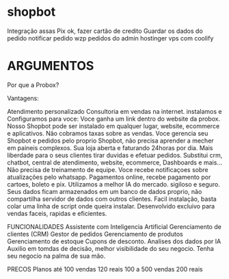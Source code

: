 # shopbot
Integração assas
Pix ok, 
fazer cartão de credito
Guardar os dados do pedido
notificar pedido wzp
pedidos do admin
hostinger vps com coolify

# ARGUMENTOS

 Por que a Probox?

 Vantagens:

Atendimento personalizado
Consultoria em vendas na internet.
instalamos e Configuramos para voce:
Voce ganha um link dentro do website da probox.
Nosso Shopbot pode ser instalado em qualquer lugar, website, ecommerce e aplicativos.
Não cobramos taxas sobre as vendas.
Voce gerencia seu Shopbot e pedidos pelo proprio Shopbot, não precisa aprender a mecher em paineis complexos.
Sua loja aberta e faturando 24horas por dia.
Mais liberdade para o seus clientes tirar duvidas e efetuar pedidos.
Substitui crm, chatbot, central de atendimento, website, ecommerce, Dashboards e mais...
Não precisa de treinamento de equipe.
Voce recebe notificaçoes sobre atualizações pelo whatsapp.
Pagamentos online, recebe pagamento por cartoes, boleto e pix.
Utilizamos a melhor IA do mercado.
sigiloso e seguro. Seus dados ficam armazenados em um banco de dados proprio, não compartilha servidor de dados com outros clientes.
Facil instalação, basta colar uma linha de script onde queira instalar.
Desenvolvido excluivo para vendas faceis, rapidas e eficientes.

FUNCIONALIDADES
Assistente com Inteligencia Artificial
Gerenciamento de clientes (CRM)
Gestor de pedidos
Gerenciamento de produtos
Gerenciamento de estoque
Cupons de desconto.
Analises dos dados por IA
Auxilio em tomdas de decisão,
melhor visibilidade do seu negocio. Tenha seu negocio na palma de sua mão.


PRECOS
Planos até 100 vendas 120 reais
100 a 500 vendas 200 reais
